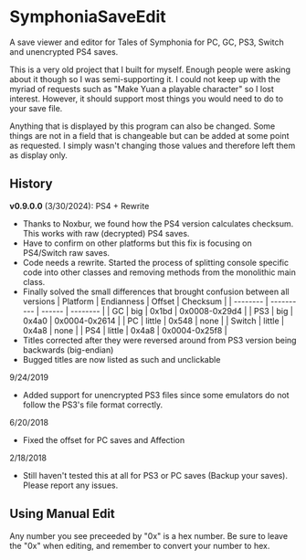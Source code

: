 # SymphoniaSaveEdit
A save viewer and editor for Tales of Symphonia for PC, GC, PS3, Switch and unencrypted PS4 saves.

This is a very old project that I built for myself. Enough people were asking about it though so I was semi-supporting it. I could not keep up with the myriad of requests such as "Make Yuan a playable character" so I lost interest. However, it should support most things you would need to do to your save file.

Anything that is displayed by this program can also be changed. Some things are not in a field that is changeable but can be added at some point as requested. I simply wasn't changing those values and therefore left them as display only.

## History
**v0.9.0.0** (3/30/2024): PS4 + Rewrite
* Thanks to Noxbur, we found how the PS4 version calculates checksum. This works with raw (decrypted) PS4 saves.
* Have to confirm on other platforms but this fix is focusing on PS4/Switch raw saves.  
* Code needs a rewrite. Started the process of splitting console specific code into other classes and removing methods from the monolithic main class.
* Finally solved the small differences that brought confusion between all versions
  | Platform | Endianness | Offset | Checksum |
  | -------- | ---------- | ------ | -------- |
  | GC | big | 0x1bd | 0x0008-0x29d4 |
  | PS3 | big | 0x4a0 | 0x0004-0x2614 |
  | PC | little | 0x548 | none |
  | Switch | little | 0x4a8 | none |
  | PS4 | little | 0x4a8 | 0x0004-0x25f8 |
* Titles corrected after they were reversed around from PS3 version being backwards (big-endian)
* Bugged titles are now listed as such and unclickable

9/24/2019
* Added support for unencrypted PS3 files since some emulators do not follow the PS3's file format correctly.
  
6/20/2018
* Fixed the offset for PC saves and Affection
	
2/18/2018
* Still haven't tested this at all for PS3 or PC saves (Backup your saves). Please report any issues.

## Using Manual Edit
Any number you see preceeded by "0x" is a hex number. Be sure to leave the "0x" when editing, and 
remember to convert your number to hex.
